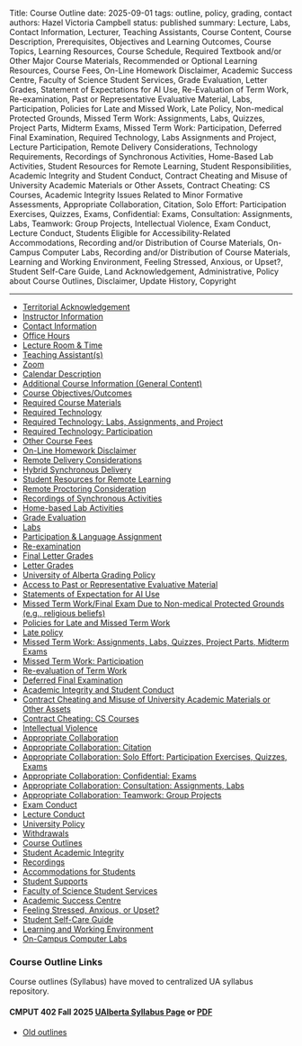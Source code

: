 Title: Course Outline
date: 2025-09-01
tags: outline, policy, grading, contact
authors: Hazel Victoria Campbell
status: published
summary: Lecture, Labs, Contact Information, Lecturer, Teaching Assistants, Course Content, Course Description, Prerequisites, Objectives and Learning Outcomes, Course Topics, Learning Resources, Course Schedule, Required Textbook and/or Other Major Course Materials, Recommended or Optional Learning Resources, Course Fees, On-Line Homework Disclaimer, Academic Success Centre, Faculty of Science Student Services, Grade Evaluation, Letter Grades, Statement of Expectations for AI Use, Re-Evaluation of Term Work, Re-examination, Past or Representative Evaluative Material, Labs, Participation, Policies for Late and Missed Work, Late Policy, Non-medical Protected Grounds, Missed Term Work: Assignments, Labs, Quizzes, Project Parts, Midterm Exams, Missed Term Work: Participation, Deferred Final Examination, Required Technology, Labs Assignments and Project, Lecture Participation, Remote Delivery Considerations, Technology Requirements, Recordings of Synchronous Activities, Home-Based Lab Activities, Student Resources for Remote Learning, Student Responsibilities, Academic Integrity and Student Conduct, Contract Cheating and Misuse of University Academic Materials or Other Assets, Contract Cheating: CS Courses, Academic Integrity Issues Related to Minor Formative Assessments, Appropriate Collaboration, Citation, Solo Effort: Participation Exercises, Quizzes, Exams, Confidential: Exams, Consultation: Assignments, Labs, Teamwork: Group Projects, Intellectual Violence, Exam Conduct, Lecture Conduct, Students Eligible for Accessibility-Related Accommodations, Recording and/or Distribution of Course Materials, On-Campus Computer Labs, Recording and/or Distribution of Course Materials, Learning and Working Environment, Feeling Stressed, Anxious, or Upset?, Student Self-Care Guide, Land Acknowledgement, Administrative, Policy about Course Outlines, Disclaimer, Update History, Copyright

----

* [Territorial Acknowledgement](#currentOutline)
* [Instructor Information](#currentOutline)
* [Contact Information](#currentOutline)
* [Office Hours](#currentOutline)
* [Lecture Room & Time](#currentOutline)
* [Teaching Assistant(s)](#currentOutline)
* [Zoom](#currentOutline)
* [Calendar Description](#currentOutline)
* [Additional Course Information (General Content)](#currentOutline)
* [Course Objectives/Outcomes](#currentOutline)
* [Required Course Materials](#currentOutline)
* [Required Technology](#currentOutline)
* [Required Technology: Labs, Assignments, and Project](#currentOutline)
* [Required Technology: Participation](#currentOutline)
* [Other Course Fees](#currentOutline)
* [On-Line Homework Disclaimer](#currentOutline)
* [Remote Delivery Considerations](#currentOutline)
* [Hybrid Synchronous Delivery](#currentOutline)
* [Student Resources for Remote Learning](#currentOutline)
* [Remote Proctoring Consideration](#currentOutline)
* [Recordings of Synchronous Activities](#currentOutline)
* [Home-based Lab Activities](#currentOutline)
* [Grade Evaluation](#currentOutline)
* [Labs](#currentOutline)
* [Participation & Language Assignment](#currentOutline)
* [Re-examination](#currentOutline)
* [Final Letter Grades](#currentOutline)
* [Letter Grades](#currentOutline)
* [University of Alberta Grading Policy](#currentOutline)
* [Access to Past or Representative Evaluative Material](#currentOutline)
* [Statements of Expectation for AI Use](#currentOutline)
* [Missed Term Work/Final Exam Due to Non-medical Protected Grounds (e.g., religious beliefs)](#currentOutline)
* [Policies for Late and Missed Term Work](#currentOutline)
* [Late policy](#currentOutline)
* [Missed Term Work: Assignments, Labs, Quizzes, Project Parts, Midterm Exams](#currentOutline)
* [Missed Term Work: Participation](#currentOutline)
* [Re-evaluation of Term Work](#currentOutline)
* [Deferred Final Examination](#currentOutline)
* [Academic Integrity and Student Conduct](#currentOutline)
* [Contract Cheating and Misuse of University Academic Materials or Other Assets](#currentOutline)
* [Contract Cheating: CS Courses](#currentOutline)
* [Intellectual Violence](#currentOutline)
* [Appropriate Collaboration](#currentOutline)
* [Appropriate Collaboration: Citation](#currentOutline)
* [Appropriate Collaboration: Solo Effort: Participation Exercises, Quizzes, Exams](#currentOutline)
* [Appropriate Collaboration: Confidential: Exams](#currentOutline)
* [Appropriate Collaboration: Consultation: Assignments, Labs](#currentOutline)
* [Appropriate Collaboration: Teamwork: Group Projects](#currentOutline)
* [Exam Conduct](#currentOutline)
* [Lecture Conduct](#currentOutline)
* [University Policy](#currentOutline)
* [Withdrawals](#currentOutline)
* [Course Outlines](#currentOutline)
* [Student Academic Integrity](#currentOutline)
* [Recordings](#currentOutline)
* [Accommodations for Students](#currentOutline)
* [Student Supports](#currentOutline)
* [Faculty of Science Student Services](#currentOutline)
* [Academic Success Centre](#currentOutline)
* [Feeling Stressed, Anxious, or Upset?](#currentOutline)
* [Student Self-Care Guide](#currentOutline)
* [Learning and Working Environment](#currentOutline)
* [On-Campus Computer Labs](#currentOutline)

<h3 id="currentOutline">Course Outline Links</h3>

Course outlines (Syllabus) have moved to centralized UA syllabus repository. 

<h4 id="fall2025">CMPUT 402 Fall 2025 <a href="https://ualberta.simplesyllabusca.com/doc/0pfcwynqm/Fall-2025-CMPUT-402-A1-%2859258%29-SOFTWARE-QUALITY?mode=view">UAlberta Syllabus Page</a> or <a href="https://ualberta.simplesyllabusca.com/api2/doc-pdf/0pfcwynqm/Fall-2025-CMPUT-402-A1-%2859258%29-SOFTWARE-QUALITY.pdf?locale=en-US">PDF</a></h4>

* [Old outlines](/tag/outline.html)




